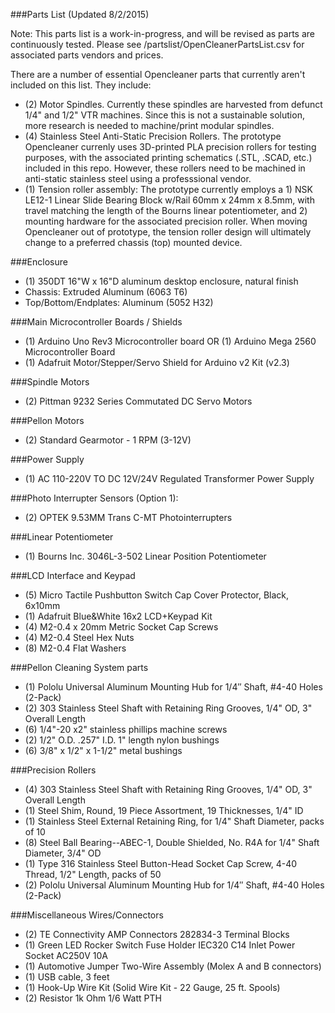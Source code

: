 ###Parts List (Updated 8/2/2015)

Note: This parts list is a work-in-progress, and will be revised as parts are continuously tested. Please see /partslist/OpenCleanerPartsList.csv for associated parts vendors and prices. 

There are a number of essential Opencleaner parts that currently aren't included on this list. They include:

- (2) Motor Spindles. Currently these spindles are harvested from defunct 1/4" and 1/2" VTR machines. Since this is not a sustainable solution, more research is needed to machine/print modular spindles. 
- (4) Stainless Steel Anti-Static Precision Rollers. The prototype Opencleaner currenly uses 3D-printed PLA precision rollers for testing purposes, with the associated printing schematics (.STL, .SCAD, etc.) included in this repo. However, these rollers need to be machined in anti-static stainless steel using a professsional vendor. 
- (1) Tension roller assembly: The prototype currently employs a 1) NSK LE12-1 Linear Slide Bearing Block w/Rail 60mm x 24mm x 8.5mm, with travel matching the length of the Bourns linear potentiometer, and 2) mounting hardware for the associated precision roller. When moving Opencleaner out of prototype, the tension roller design will ultimately change to a preferred chassis (top) mounted device. 

###Enclosure

- (1) 350DT 16"W x 16"D aluminum desktop enclosure, natural finish
- Chassis: Extruded Aluminum (6063 T6)
- Top/Bottom/Endplates: Aluminum (5052 H32)

###Main Microcontroller Boards / Shields

- (1) Arduino Uno Rev3 Microcontroller board OR (1) Arduino Mega 2560 Microcontroller Board
- (1) Adafruit Motor/Stepper/Servo Shield for Arduino v2 Kit (v2.3)

###Spindle Motors

- (2) Pittman 9232 Series Commutated DC Servo Motors

###Pellon Motors

- (2) Standard Gearmotor - 1 RPM (3-12V)

###Power Supply 

- (1) AC 110-220V TO DC 12V/24V Regulated Transformer Power Supply

###Photo Interrupter Sensors (Option 1):

- (2) OPTEK 9.53MM Trans C-MT Photointerrupters

###Linear Potentiometer

- (1) Bourns Inc. 3046L-3-502 Linear Position Potentiometer

###LCD Interface and Keypad

- (5) Micro Tactile Pushbutton Switch Cap Cover Protector, Black, 6x10mm
- (1) Adafruit Blue&White 16x2 LCD+Keypad Kit 
- (4) M2-0.4 x 20mm Metric Socket Cap Screws
- (4) M2-0.4 Steel Hex Nuts
- (8) M2-0.4 Flat Washers

###Pellon Cleaning System parts

- (1) Pololu Universal Aluminum Mounting Hub for 1/4″ Shaft, #4-40 Holes (2-Pack)
- (2) 303 Stainless Steel Shaft with Retaining Ring Grooves, 1/4" OD, 3" Overall Length
- (6) 1/4"-20 x2" stainless phillips machine screws
- (2) 1/2" O.D. .257" I.D. 1" length nylon bushings
- (6) 3/8" x 1/2" x 1-1/2" metal bushings

###Precision Rollers

- (4) 303 Stainless Steel Shaft with Retaining Ring Grooves, 1/4" OD, 3" Overall Length
- (1) Steel Shim, Round, 19 Piece Assortment, 19 Thicknesses, 1/4" ID
- (1) Stainless Steel External Retaining Ring, for 1/4" Shaft Diameter, packs of 10
- (8) Steel Ball Bearing--ABEC-1, Double Shielded, No. R4A for 1/4" Shaft Diameter, 3/4" OD
- (1) Type 316 Stainless Steel Button-Head Socket Cap Screw, 4-40 Thread, 1/2" Length, packs of 50
- (2) Pololu Universal Aluminum Mounting Hub for 1/4″ Shaft, #4-40 Holes (2-Pack)

###Miscellaneous Wires/Connectors

- (2) TE Connectivity AMP Connectors 282834-3 Terminal Blocks
- (1) Green LED Rocker Switch Fuse Holder IEC320 C14 Inlet Power Socket AC250V 10A
- (1) Automotive Jumper Two-Wire Assembly (Molex A and B connectors)
- (1) USB cable, 3 feet
- (1) Hook-Up Wire Kit (Solid Wire Kit - 22 Gauge, 25 ft. Spools)
- (2) Resistor 1k Ohm 1/6 Watt PTH




